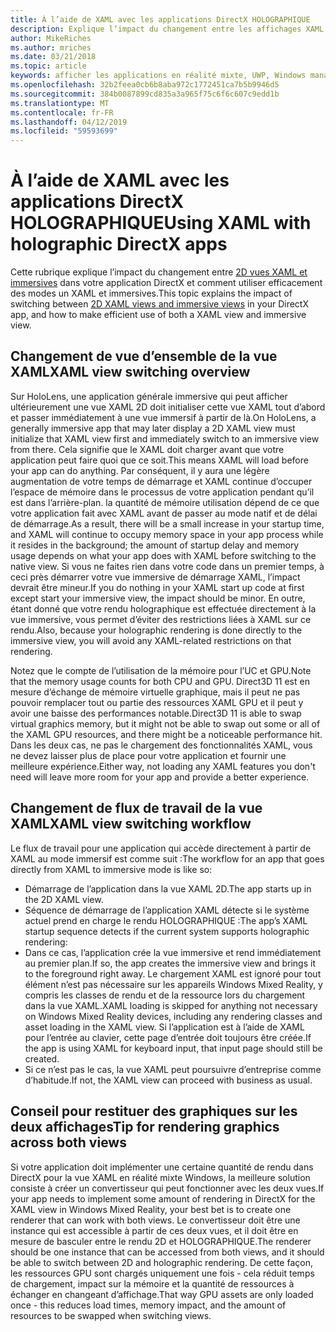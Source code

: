 ```yaml
---
title: À l’aide de XAML avec les applications DirectX HOLOGRAPHIQUE
description: Explique l’impact du changement entre les affichages XAML 2D et immersives dans votre application DirectX et comment utiliser efficacement des modes un XAML et immersives.
author: MikeRiches
ms.author: mriches
ms.date: 03/21/2018
ms.topic: article
keywords: afficher les applications en réalité mixte, UWP, Windows management, xaml, clavier, procédure pas à pas, DirectX
ms.openlocfilehash: 32b2feea0cb6b8aba972c1772451ca7b5b9946d5
ms.sourcegitcommit: 384b0087899cd835a3a965f75c6f6c607c9edd1b
ms.translationtype: MT
ms.contentlocale: fr-FR
ms.lasthandoff: 04/12/2019
ms.locfileid: "59593699"
---
```

# <a name="using-xaml-with-holographic-directx-apps"></a><span data-ttu-id="829b0-104">À l’aide de XAML avec les applications DirectX HOLOGRAPHIQUE</span><span class="sxs-lookup"><span data-stu-id="829b0-104">Using XAML with holographic DirectX apps</span></span>

<span data-ttu-id="829b0-105">Cette rubrique explique l’impact du changement entre [2D vues XAML et immersives](app-views.md) dans votre application DirectX et comment utiliser efficacement des modes un XAML et immersives.</span><span class="sxs-lookup"><span data-stu-id="829b0-105">This topic explains the impact of switching between [2D XAML views and immersive views](app-views.md) in your DirectX app, and how to make efficient use of both a XAML view and immersive view.</span></span>

## <a name="xaml-view-switching-overview"></a><span data-ttu-id="829b0-106">Changement de vue d’ensemble de la vue XAML</span><span class="sxs-lookup"><span data-stu-id="829b0-106">XAML view switching overview</span></span>

<span data-ttu-id="829b0-107">Sur HoloLens, une application générale immersive qui peut afficher ultérieurement une vue XAML 2D doit initialiser cette vue XAML tout d’abord et passer immédiatement à une vue immersif à partir de là.</span><span class="sxs-lookup"><span data-stu-id="829b0-107">On HoloLens, a generally immersive app that may later display a 2D XAML view must initialize that XAML view first and immediately switch to an immersive view from there.</span></span> <span data-ttu-id="829b0-108">Cela signifie que le XAML doit charger avant que votre application peut faire quoi que ce soit.</span><span class="sxs-lookup"><span data-stu-id="829b0-108">This means XAML will load before your app can do anything.</span></span> <span data-ttu-id="829b0-109">Par conséquent, il y aura une légère augmentation de votre temps de démarrage et XAML continue d’occuper l’espace de mémoire dans le processus de votre application pendant qu’il est dans l’arrière-plan. la quantité de mémoire utilisation dépend de ce que votre application fait avec XAML avant de passer au mode natif et de délai de démarrage.</span><span class="sxs-lookup"><span data-stu-id="829b0-109">As a result, there will be a small increase in your startup time, and XAML will continue to occupy memory space in your app process while it resides in the background; the amount of startup delay and memory usage depends on what your app does with XAML before switching to the native view.</span></span> <span data-ttu-id="829b0-110">Si vous ne faites rien dans votre code dans un premier temps, à ceci près démarrer votre vue immersive de démarrage XAML, l’impact devrait être mineur.</span><span class="sxs-lookup"><span data-stu-id="829b0-110">If you do nothing in your XAML start up code at first except start your immersive view, the impact should be minor.</span></span> <span data-ttu-id="829b0-111">En outre, étant donné que votre rendu holographique est effectuée directement à la vue immersive, vous permet d’éviter des restrictions liées à XAML sur ce rendu.</span><span class="sxs-lookup"><span data-stu-id="829b0-111">Also, because your holographic rendering is done directly to the immersive view, you will avoid any XAML-related restrictions on that rendering.</span></span>

<span data-ttu-id="829b0-112">Notez que le compte de l’utilisation de la mémoire pour l’UC et GPU.</span><span class="sxs-lookup"><span data-stu-id="829b0-112">Note that the memory usage counts for both CPU and GPU.</span></span> <span data-ttu-id="829b0-113">Direct3D 11 est en mesure d’échange de mémoire virtuelle graphique, mais il peut ne pas pouvoir remplacer tout ou partie des ressources XAML GPU et il peut y avoir une baisse des performances notable.</span><span class="sxs-lookup"><span data-stu-id="829b0-113">Direct3D 11 is able to swap virtual graphics memory, but it might not be able to swap out some or all of the XAML GPU resources, and there might be a noticeable performance hit.</span></span> <span data-ttu-id="829b0-114">Dans les deux cas, ne pas le chargement des fonctionnalités XAML, vous ne devez laisser plus de place pour votre application et fournir une meilleure expérience.</span><span class="sxs-lookup"><span data-stu-id="829b0-114">Either way, not loading any XAML features you don't need will leave more room for your app and provide a better experience.</span></span>

## <a name="xaml-view-switching-workflow"></a><span data-ttu-id="829b0-115">Changement de flux de travail de la vue XAML</span><span class="sxs-lookup"><span data-stu-id="829b0-115">XAML view switching workflow</span></span>

<span data-ttu-id="829b0-116">Le flux de travail pour une application qui accède directement à partir de XAML au mode immersif est comme suit :</span><span class="sxs-lookup"><span data-stu-id="829b0-116">The workflow for an app that goes directly from XAML to immersive mode is like so:</span></span>
* <span data-ttu-id="829b0-117">Démarrage de l’application dans la vue XAML 2D.</span><span class="sxs-lookup"><span data-stu-id="829b0-117">The app starts up in the 2D XAML view.</span></span>
* <span data-ttu-id="829b0-118">Séquence de démarrage de l’application XAML détecte si le système actuel prend en charge le rendu HOLOGRAPHIQUE :</span><span class="sxs-lookup"><span data-stu-id="829b0-118">The app’s XAML startup sequence detects if the current system supports holographic rendering:</span></span>
* <span data-ttu-id="829b0-119">Dans ce cas, l’application crée la vue immersive et rend immédiatement au premier plan.</span><span class="sxs-lookup"><span data-stu-id="829b0-119">If so, the app creates the immersive view and brings it to the foreground right away.</span></span> <span data-ttu-id="829b0-120">Le chargement XAML est ignoré pour tout élément n’est pas nécessaire sur les appareils Windows Mixed Reality, y compris les classes de rendu et de la ressource lors du chargement dans la vue XAML.</span><span class="sxs-lookup"><span data-stu-id="829b0-120">XAML loading is skipped for anything not necessary on Windows Mixed Reality devices, including any rendering classes and asset loading in the XAML view.</span></span> <span data-ttu-id="829b0-121">Si l’application est à l’aide de XAML pour l’entrée au clavier, cette page d’entrée doit toujours être créée.</span><span class="sxs-lookup"><span data-stu-id="829b0-121">If the app is using XAML for keyboard input, that input page should still be created.</span></span>
* <span data-ttu-id="829b0-122">Si ce n’est pas le cas, la vue XAML peut poursuivre d’entreprise comme d’habitude.</span><span class="sxs-lookup"><span data-stu-id="829b0-122">If not, the XAML view can proceed with business as usual.</span></span>

## <a name="tip-for-rendering-graphics-across-both-views"></a><span data-ttu-id="829b0-123">Conseil pour restituer des graphiques sur les deux affichages</span><span class="sxs-lookup"><span data-stu-id="829b0-123">Tip for rendering graphics across both views</span></span>

<span data-ttu-id="829b0-124">Si votre application doit implémenter une certaine quantité de rendu dans DirectX pour la vue XAML en réalité mixte Windows, la meilleure solution consiste à créer un convertisseur qui peut fonctionner avec les deux vues.</span><span class="sxs-lookup"><span data-stu-id="829b0-124">If your app needs to implement some amount of rendering in DirectX for the XAML view in Windows Mixed Reality, your best bet is to create one renderer that can work with both views.</span></span> <span data-ttu-id="829b0-125">Le convertisseur doit être une instance qui est accessible à partir de ces deux vues, et il doit être en mesure de basculer entre le rendu 2D et HOLOGRAPHIQUE.</span><span class="sxs-lookup"><span data-stu-id="829b0-125">The renderer should be one instance that can be accessed from both views, and it should be able to switch between 2D and holographic rendering.</span></span> <span data-ttu-id="829b0-126">De cette façon, les ressources GPU sont chargés uniquement une fois - cela réduit temps de chargement, impact sur la mémoire et la quantité de ressources à échanger en changeant d’affichage.</span><span class="sxs-lookup"><span data-stu-id="829b0-126">That way GPU assets are only loaded once - this reduces load times, memory impact, and the amount of resources to be swapped when switching views.</span></span>
